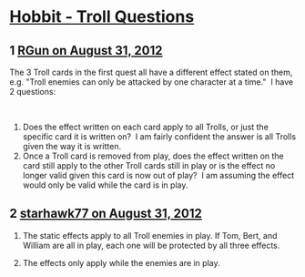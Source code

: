 # [Hobbit - Troll Questions](https://community.fantasyflightgames.com/topic/70231-hobbit-troll-questions/)

## 1 [RGun on August 31, 2012](https://community.fantasyflightgames.com/topic/70231-hobbit-troll-questions/?do=findComment&comment=685465)

The 3 Troll cards in the first quest all have a different effect stated on them, e.g. "Troll enemies can only be attacked by one character at a time."  I have 2 questions:

 
1. Does the effect written on each card apply to all Trolls, or just the specific card it is written on?  I am fairly confident the answer is all Trolls given the way it is written.
 
2. Once a Troll card is removed from play, does the effect written on the card still apply to the other Troll cards still in play or is the effect no longer valid given this card is now out of play?  I am assuming the effect would only be valid while the card is in play.
 

## 2 [starhawk77 on August 31, 2012](https://community.fantasyflightgames.com/topic/70231-hobbit-troll-questions/?do=findComment&comment=685492)

1. The static effects apply to all Troll enemies in play. If Tom, Bert, and William are all in play, each one will be protected by all three effects. 

2. The effects only apply while the enemies are in play.


